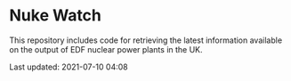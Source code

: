 # Nuke Watch

This repository includes code for retrieving the latest information available on the output of EDF nuclear power plants in the UK.

Last updated: 2021-07-10 04:08